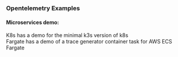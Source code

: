 ### Opentelemetry Examples

#### Microservices demo: 
K8s has a demo for the minimal k3s version of k8s  
Fargate has a demo of a trace generator container task for AWS ECS Fargate
